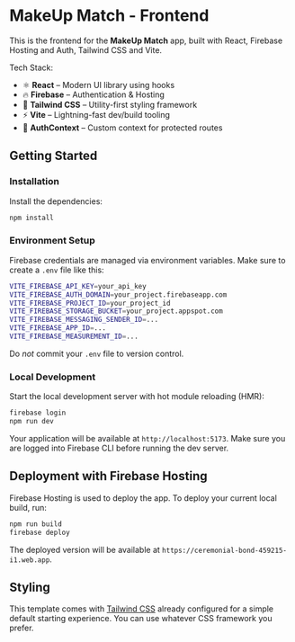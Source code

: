 # MakeUp Match - Frontend

This is the frontend for the **MakeUp Match** app, built with React, Firebase Hosting and Auth, Tailwind CSS and Vite.

Tech Stack:
- ⚛️ **React** – Modern UI library using hooks
- 🔥 **Firebase** – Authentication & Hosting
- 💨 **Tailwind CSS** – Utility-first styling framework
- ⚡ **Vite** – Lightning-fast dev/build tooling
- 🔐 **AuthContext** – Custom context for protected routes

## Getting Started

### Installation

Install the dependencies:

```bash
npm install
```

### Environment Setup

Firebase credentials are managed via environment variables.
Make sure to create a `.env` file like this:
```bash
VITE_FIREBASE_API_KEY=your_api_key
VITE_FIREBASE_AUTH_DOMAIN=your_project.firebaseapp.com
VITE_FIREBASE_PROJECT_ID=your_project_id
VITE_FIREBASE_STORAGE_BUCKET=your_project.appspot.com
VITE_FIREBASE_MESSAGING_SENDER_ID=...
VITE_FIREBASE_APP_ID=...
VITE_FIREBASE_MEASUREMENT_ID=...
```
Do *not* commit your `.env` file to version control.

### Local Development

Start the local development server with hot module reloading (HMR):

```bash
firebase login
npm run dev
```

Your application will be available at `http://localhost:5173`. Make sure you are logged into Firebase CLI before running the dev server.

## Deployment with Firebase Hosting

Firebase Hosting is used to deploy the app.
To deploy your current local build, run:

```bash
npm run build
firebase deploy
```

The deployed version will be available at `https://ceremonial-bond-459215-i1.web.app`.

## Styling

This template comes with [Tailwind CSS](https://tailwindcss.com/) already configured for a simple default starting experience. You can use whatever CSS framework you prefer.
